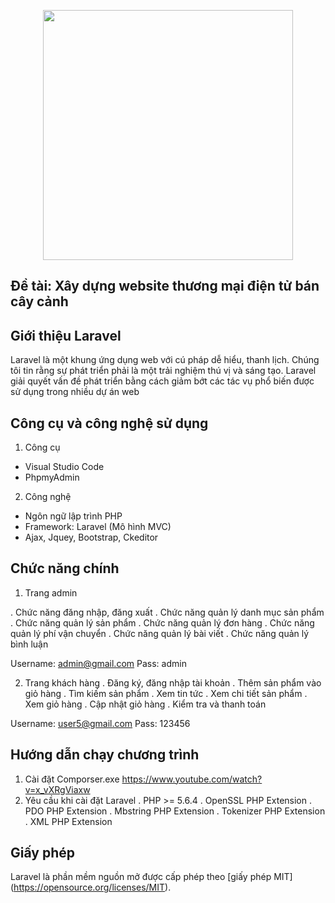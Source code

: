<p align="center"><a href="https://laravel.com" target="_blank"><img src="https://raw.githubusercontent.com/laravel/art/master/logo-lockup/5%20SVG/2%20CMYK/1%20Full%20Color/laravel-logolockup-cmyk-red.svg" width="400"></a></p>

## Đề tài: Xây dựng website thương mại điện tử bán cây cảnh 

## Giới thiệu Laravel

Laravel là một khung ứng dụng web với cú pháp dễ hiểu, thanh lịch. Chúng tôi tin rằng sự phát triển phải là một trải nghiệm thú vị và sáng tạo. Laravel giải quyết vấn đề phát triển bằng cách giảm bớt các tác vụ phổ biến được sử dụng trong nhiều dự án web

## Công cụ và công nghệ sử dụng
1. Công cụ

 + Visual Studio Code
 + PhpmyAdmin
 
2. Công nghệ
 + Ngôn ngữ lập trình PHP
 + Framework: Laravel (Mô hình MVC)
 + Ajax, Jquey, Bootstrap, Ckeditor

## Chức năng chính
1. Trang admin

. Chức năng đăng nhập, đăng xuất
. Chức năng quản lý danh mục sản phẩm
. Chức năng quản lý sản phẩm
. Chức năng quản lý đơn hàng
. Chức năng quản lý phí vận chuyển
. Chức năng quản lý bài viết
. Chức năng quản lý bình luận

Username: admin@gmail.com
Pass: admin

2. Trang khách hàng
. Đăng ký, đăng nhập tài khoản
. Thêm sản phẩm vào giỏ hàng
. Tìm kiếm sản phẩm
. Xem tin tức
. Xem chi tiết sản phẩm
. Xem giỏ hàng
. Cập nhật giỏ hàng
. Kiểm tra và thanh toán 

Username: user5@gmail.com
Pass: 123456

## Hướng dẫn chạy chương trình
1. Cài đặt Comporser.exe https://www.youtube.com/watch?v=x_vXRgViaxw
2. Yêu cầu khi cài đặt Laravel
    . PHP >= 5.6.4
    . OpenSSL PHP Extension
    . PDO PHP Extension
    . Mbstring PHP Extension
    . Tokenizer PHP Extension
    . XML PHP Extension

## Giấy phép

Laravel là phần mềm nguồn mở được cấp phép theo [giấy phép MIT] (https://opensource.org/licenses/MIT).
